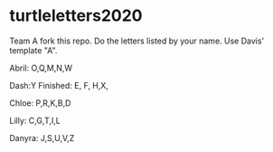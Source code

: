 # turtleletters2020
Team A fork this repo.
Do the letters listed by your name. Use Davis' template "A".

Abril: O,Q,M,N,W

Dash:Y Finished: E, F, H,X,

Chloe: P,R,K,B,D

Lilly: C,G,T,I,L

Danyra: J,S,U,V,Z
